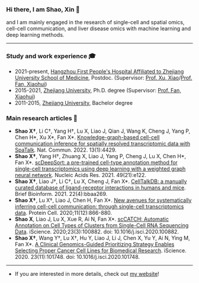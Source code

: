 ### Hi there, I am Shao, Xin 👋

and I am mainly engaged in the research of single-cell and spatial omics, cell-cell communication, and liver disease omics with machine learning and deep learning methods.

---

### Study and work experience 🎓

- 2021-present, [Hangzhou First People's Hospital Affiliated to Zhejiang University School of Medicine](https://www.hz-hospital.com/), Postdoc. (Supervisor: [Prof. Xu, Xiao](https://person.zju.edu.cn/0097425)/[Prof. Fan, Xiaohui](https://person.zju.edu.cn/fanxh))
- 2015-2021, [Zhejiang University](https://www.zju.edu.cn/), Ph.D. degree (Supervisor: [Prof. Fan, Xiaohui](https://person.zju.edu.cn/fanxh))
- 2011-2015, [Zhejiang University](https://www.zju.edu.cn/), Bachelor degree

### Main research articles 📑

- __Shao X†__, Li C†, Yang H†, Lu X, Liao J, Qian J, Wang K, Cheng J, Yang P, Chen H*, Xu X*, Fan X*. [Knowledge-graph-based cell-cell communication inference for spatially resolved transcriptomic data with SpaTalk](https://www.nature.com/articles/s41467-022-32111-8). Nat. Commun. 2022. 13(1):4429.
- __Shao X†__, Yang H†, Zhuang X, Liao J, Yang P, Cheng J, Lu X, Chen H*, Fan X*. [scDeepSort: a pre-trained cell-type annotation method for single-cell transcriptomics using deep learning with a weighted graph neural network](https://academic.oup.com/nar/article-lookup/doi/10.1093/nar/gkab775). Nucleic Acids Res. 2021. 49(21):e122.
- __Shao X†__, Liao J†, Li C†, Lu X, Cheng J, Fan X*. [CellTalkDB: a manually curated database of ligand-receptor interactions in humans and mice](https://academic.oup.com/bib/article-lookup/doi/10.1093/bib/bbaa269). Brief Bioinform. 2021. 22(4):bbaa269.
- __Shao X†__, Lu X†, Liao J, Chen H, Fan X*. [New avenues for systematically inferring cell-cell communication: through single-cell transcriptomics data](https://link.springer.com/article/10.1007/s13238-020-00727-5). Protein Cell. 2020;11(12):866-880.
- __Shao X__, Liao J, Lu X, Xue R, Ai N, Fan X*. [scCATCH: Automatic Annotation on Cell Types of Clusters from Single-Cell RNA Sequencing Data](https://www.sciencedirect.com/science/article/pii/S2589004220300663). iScience. 2020;23(3):100882. doi: 10.1016/j.isci.2020.100882.
- __Shao X†__, Wang Y†, Lu X†, Hu Y, Liao J, Li J, Chen X, Yu Y, Ai N, Ying M, Fan X*. [A Clinical Genomics-Guided Prioritizing Strategy Enables Selecting Proper Cancer Cell Lines for Biomedical Research](https://linkinghub.elsevier.com/retrieve/pii/S2589-0042(20)30945-7). iScience. 2020. 23(11):101748. doi: 10.1016/j.isci.2020.101748.

---
- If you are interested in more details, check out [my website](https://person.zju.edu.cn/shaoxin)!





